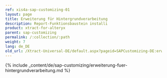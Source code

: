 ```yaml
---
ref: xis4a-sap-customizing-01
layout: page
title: Erweiterung für Hintergrundverarbeitung
description: Report-Funktionsbaustein installi
product: xtract-for-alteryx
parent: sap-customizing
permalink: /:collection/:path
weight: 7
lang: de_DE
old_url: /Xtract-Universal-DE/default.aspx?pageid=SAPCustomizing-DE:erweiterung-fuer-hintergrundverarbeitung
---
```


{% include _content/de/sap-customizing/erweiterung-fuer-hintergrundverarbeitung.md  %}